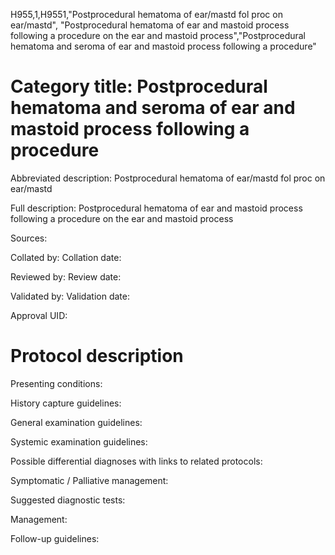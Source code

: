 H955,1,H9551,"Postprocedural hematoma of ear/mastd fol proc on ear/mastd", "Postprocedural hematoma of ear and mastoid process following a procedure on the ear and mastoid process","Postprocedural hematoma and seroma of ear and mastoid process following a procedure"
# Category title: Postprocedural hematoma and seroma of ear and mastoid process following a procedure

Abbreviated description: Postprocedural hematoma of ear/mastd fol proc on ear/mastd

Full description: Postprocedural hematoma of ear and mastoid process following a procedure on the ear and mastoid process

Sources:

Collated by:
Collation date:

Reviewed by:
Review date:

Validated by:
Validation date:

Approval UID:

# Protocol description

Presenting conditions:

History capture guidelines:

General examination guidelines:

Systemic examination guidelines:

Possible differential diagnoses with links to related protocols:

Symptomatic / Palliative management:

Suggested diagnostic tests:

Management:

Follow-up guidelines:
